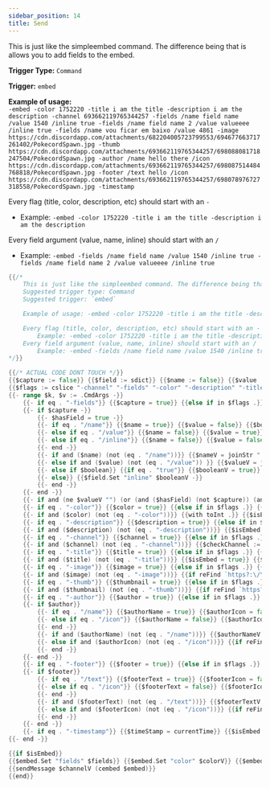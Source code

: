```yaml
---
sidebar_position: 14
title: Send
---
```


This is just like the simpleembed command. The difference being that is allows you to add fields to the embed.

**Trigger Type:** `Command`

**Trigger:** `embed`

**Example of usage:**  
`-embed -color 1752220 -title i am the title -description i am the description -channel 693662119765344257 -fields /name field name /value 1540 /inline true -fields /name field name 2 /value valueeee /inline true -fields /name vou ficar em baixo /value 4861 -image https://cdn.discordapp.com/attachments/682204005723799553/694677663717261402/PokecordSpawn.jpg -thumb https://cdn.discordapp.com/attachments/693662119765344257/698088081718247504/PokecordSpawn.jpg -author /name hello there /icon https://cdn.discordapp.com/attachments/693662119765344257/698087514484768818/PokecordSpawn.jpg -footer /text hello /icon https://cdn.discordapp.com/attachments/693662119765344257/698078976727318558/PokecordSpawn.jpg -timestamp`

Every flag (title, color, description, etc) should start with an `-`

- Example: `-embed -color 1752220 -title i am the title -description i am the description`

Every field argument (value, name, inline) should start with an `/`

- Example: `-embed -fields /name field name /value 1540 /inline true -fields /name field name 2 /value valueeee /inline true`

```go
{{/*
	This is just like the simpleembed command. The difference being that is allows you to add fields to the embed.
	Suggested trigger type: Command
	Suggested trigger: `embed`

	Example of usage: -embed -color 1752220 -title i am the title -description i am the description -channel 693662119765344257 -fields /name field name /value 1540 /inline true -fields /name field name 2 /value valueeee /inline true -fields /name vou ficar em baixo /value 4861 -image https://cdn.discordapp.com/attachments/682204005723799553/694677663717261402/PokecordSpawn.jpg -thumb https://cdn.discordapp.com/attachments/693662119765344257/698088081718247504/PokecordSpawn.jpg -author /name hello there /icon https://cdn.discordapp.com/attachments/693662119765344257/698087514484768818/PokecordSpawn.jpg -footer /text hello /icon https://cdn.discordapp.com/attachments/693662119765344257/698078976727318558/PokecordSpawn.jpg -timestamp

	Every flag (title, color, description, etc) should start with an -
		Example: -embed -color 1752220 -title i am the title -description i am the description
	Every field argument (value, name, inline) should start with an /
		Example: -embed -fields /name field name /value 1540 /inline true -fields /name field name 2 /value valueeee /inline true
*/}}

{{/* ACTUAL CODE DONT TOUCH */}}
{{$capture := false}} {{$field := sdict}} {{$name := false}} {{$value := false}} {{$boolean := false}} {{$hasField := false}} {{$nameV := ""}} {{$valueV := ""}} {{$booleanV := false}} {{$color := false}} {{$colorV := 123456}} {{$fields := cslice}} {{$isEmbed := false}} {{$description := false}} {{$descriptionV := ""}} {{$channel := false}} {{$channelV := .Channel.ID}} {{$title := false}} {{$titleV := ""}} {{$image := false}} {{$imageV := sdict}} {{$thumbnail := false}} {{$thumbnailV := sdict}} {{$author := false}} {{$authorV := sdict}} {{$authorName := false}} {{$authorNameV := ""}} {{$authorIcon := false}} {{$footer := false}} {{$footerV := sdict}} {{$footerText := false}} {{$footerIcon := false}} {{$footerTextV := ""}} {{$timeStamp := false}} {{$embed := sdict}}
{{$flags := cslice "-channel" "-fields" "-color" "-description" "-title" "-image" "-thumb" "-author" "-footer" "-timestamp"}}
{{- range $k, $v := .CmdArgs -}}
	{{- if eq . "-fields"}} {{$capture = true}} {{else if in $flags .}} {{$capture = false}} {{end -}}
	{{- if $capture -}}
		{{- $hasField = true -}}
		{{- if eq . "/name"}} {{$name = true}} {{$value = false}} {{$boolean = false -}}
		{{- else if eq . "/value"}} {{$name = false}} {{$value = true}} {{$boolean = false -}}
		{{- else if eq . "/inline"}} {{$name = false}} {{$value = false}} {{$boolean = true -}}
		{{- end -}}
		{{- if and ($name) (not (eq . "/name"))}} {{$nameV = joinStr " " $nameV .}} {{$field.Set "name" $nameV -}}
		{{- else if and ($value) (not (eq . "/value")) }} {{$valueV = joinStr " " $valueV .}} {{$field.Set "value" $valueV -}}
		{{- else if $boolean}} {{if eq . "true"}} {{$booleanV = true}} {{end}} {{$field.Set "inline" $booleanV -}}
		{{- else}} {{$field.Set "inline" $booleanV -}}
		{{- end -}}
	{{- end -}}
	{{- if and (ne $valueV "") (or (and ($hasField) (not $capture)) (and ($hasField) (eq $k (sub (len $.CmdArgs) 1))) (and (eq . "-fields") ($field.Get "name")))}} {{$hasField = false}} {{$isEmbed = true}} {{$fields = $fields.Append $field}} {{$field = sdict}} {{$nameV = ""}} {{$valueV = ""}} {{$booleanV = false}} {{end -}}
	{{- if eq . "-color"}} {{$color = true}} {{else if in $flags .}} {{$color = false}} {{end -}}
	{{- if and ($color) (not (eq . "-color"))}} {{with toInt .}} {{$isEmbed = true}} {{$colorV = .}} {{end}} {{end -}}
	{{- if eq . "-description"}} {{$description = true}} {{else if in $flags .}} {{$description = false}} {{end -}}
	{{- if and ($description) (not (eq . "-description"))}} {{$isEmbed = true}} {{$descriptionV = joinStr " " $descriptionV .}} {{end -}}
	{{- if eq . "-channel"}} {{$channel = true}} {{else if in $flags .}} {{$channel = false}} {{end -}}
	{{- if and ($channel) (not (eq . "-channel"))}} {{$checkChannel := reReplace `<|>|#` . ""}} {{with getChannel $checkChannel}} {{$channelV = .ID}} {{end}} {{end -}}
	{{- if eq . "-title"}} {{$title = true}} {{else if in $flags .}} {{$title = false}} {{end -}}
	{{- if and ($title) (not (eq . "-title"))}} {{$isEmbed = true}} {{$titleV = joinStr " " $titleV .}} {{end -}}
	{{- if eq . "-image"}} {{$image = true}} {{else if in $flags .}} {{$image = false}} {{end -}}
	{{- if and ($image) (not (eq . "-image"))}} {{if reFind `https?:\/\/\w+` .}} {{$isEmbed = true}} {{$imageV.Set "url" .}} {{end}} {{end -}}
	{{- if eq . "-thumb"}} {{$thumbnail = true}} {{else if in $flags .}} {{$thumbnail = false}} {{end -}}
	{{- if and ($thumbnail) (not (eq . "-thumb"))}} {{if reFind `https?:\/\/\w+` .}} {{$isEmbed = true}} {{$thumbnailV.Set "url" .}} {{end}} {{end -}}
	{{- if eq . "-author"}} {{$author = true}} {{else if in $flags .}} {{$author = false}} {{end -}}
	{{- if $author}}
		{{- if eq . "/name"}} {{$authorName = true}} {{$authorIcon = false -}}
		{{- else if eq . "/icon"}} {{$authorName = false}} {{$authorIcon = true -}}
		{{- end -}}
		{{- if and ($authorName) (not (eq . "/name"))}} {{$authorNameV = joinStr " " $authorNameV .}} {{$isEmbed = true}} {{$authorV.Set "name" $authorNameV -}}
		{{- else if and ($authorIcon) (not (eq . "/icon"))}} {{if reFind `https?:\/\/\w+` .}} {{$isEmbed = true}} {{$authorV.Set "icon_url" .}} {{end -}}
		{{- end -}}
	{{- end -}}
	{{- if eq . "-footer"}} {{$footer = true}} {{else if in $flags .}} {{$footer = false}} {{end -}}
	{{- if $footer}}
		{{- if eq . "/text"}} {{$footerText = true}} {{$footerIcon = false -}}
		{{- else if eq . "/icon"}} {{$footerText = false}} {{$footerIcon = true -}}
		{{- end -}}
		{{- if and ($footerText) (not (eq . "/text"))}} {{$footerTextV = joinStr " " $footerTextV .}} {{$isEmbed = true}} {{$footerV.Set "text" $footerTextV -}}
		{{- else if and ($footerIcon) (not (eq . "/icon"))}} {{if reFind `https?:\/\/\w+` .}} {{$isEmbed = true}} {{$footerV.Set "icon_url" .}} {{end -}}
		{{- end -}}
	{{- end -}}
	{{- if eq . "-timestamp"}} {{$timeStamp = currentTime}} {{$isEmbed = true}} {{end -}}
{{- end -}}

{{if $isEmbed}}
{{$embed.Set "fields" $fields}} {{$embed.Set "color" $colorV}} {{$embed.Set "description" $descriptionV}} {{$embed.Set "title" $titleV}} {{$embed.Set "image" $imageV}} {{$embed.Set "thumbnail" $thumbnailV}} {{$embed.Set "author" $authorV}} {{$embed.Set "footer" $footerV}} {{with $timeStamp}} {{$embed.Set "timestamp" .}} {{end}}
{{sendMessage $channelV (cembed $embed)}}
{{end}}
```
